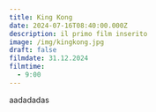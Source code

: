 ```yaml
---
title: King Kong
date: 2024-07-16T08:40:00.000Z
description: il primo film inserito
image: /img/kingkong.jpg
draft: false
filmdate: 31.12.2024
filmtime:
  - 9:00
---
```

aadadadas

